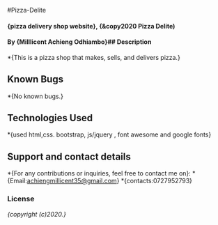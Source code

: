 #Pizza-Delite
#### {pizza delivery shop website}, {&copy2020 Pizza Delite)
#### By **{Milllicent Achieng Odhiambo}**## Description
*{This is a pizza shop that makes, sells, and delivers pizza.}
## Known Bugs
*{No known bugs.}
## Technologies Used
*{used html,css. bootstrap, js/jquery , font awesome and google fonts}
## Support and contact details
*{For any contributions or inquiries, feel free to contact me on}:
*{Email:achiengmillicent35@gmail.com}
*{contacts:0727952793}
### License
*{copyright (c)2020.}*